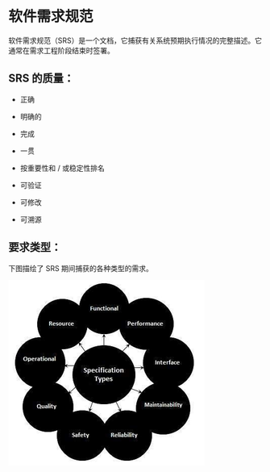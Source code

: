 # 软件需求规范

软件需求规范（SRS）是一个文档，它捕获有关系统预期执行情况的完整描述。它通常在需求工程阶段结束时签署。

## SRS 的质量：

* 正确

* 明确的

* 完成

* 一贯

* 按重要性和 / 或稳定性排名

* 可验证

* 可修改

* 可溯源

## 要求类型：

下图描绘了 SRS 期间捕获的各种类型的需求。

![测试生命周期中的验收测试](../screenshot/2019-05-30-16-28-10.png)
